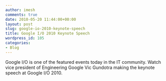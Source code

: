 ```yaml
---
author: imesh
comments: true
date: 2010-05-20 11:44:00+00:00
layout: post
slug: google-io-2010-keynote-speech
title: Google I/O 2010 Keynote Speech
wordpress_id: 105
categories:
- Blog
---
```





Google I/O is one of the featured events today in the IT community. Watch vice president of Engineering Google Vic Gundotra making the keynote speech at Google I/O 2010.
